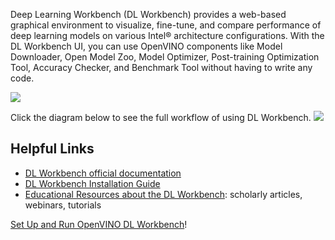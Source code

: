 Deep Learning Workbench (DL Workbench) provides a web-based graphical environment to visualize, fine-tune, and compare performance of deep learning models on various Intel® architecture configurations. With the DL Workbench UI, you can use OpenVINO components like Model Downloader, Open Model Zoo, Model Optimizer, Post-training Optimization Tool, Accuracy Checker, and Benchmark Tool without having to write any code.

![](https://docs.openvino.ai/latest/_images/openvino_dl_wb.png)
 
Click the diagram below to see the full workflow of using DL Workbench.
![](https://docs.openvino.ai/latest/_images/dl_wb_diagram_overview.svg)
 
## Helpful Links
 
- [DL Workbench official documentation](https://docs.openvino.ai/latest/workbench_docs_Workbench_DG_Introduction.html)
- [DL Workbench Installation Guide](https://docs.openvino.ai/latest/workbench_docs_Workbench_DG_Install.html)
- [Educational Resources about the DL Workbench](https://docs.openvino.ai/latest/workbench_docs_Workbench_DG_Additional_Resources.html): scholarly articles, webinars, tutorials

[Set Up and Run OpenVINO DL Workbench](./development/docs/bootstrap.md)!
